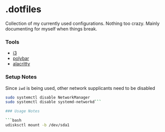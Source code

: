 # .dotfiles

Collection of my currently used configurations. Nothing too crazy. Mainly documenting for myself when things break.

### Tools 
- [i3](https://i3wm.org/)
- [polybar](https://github.com/polybar/polybar)
- [alacritty](https://alacritty.org/)

### Setup Notes
Since `iwd` is being used, other network supplicants need to be disabled

```bash
sudo systemctl disable NetworkManager
sudo systemctl disable systemd-networkd```

### Usage Notes

```bash
udisksctl mount -b /dev/sda1
```
